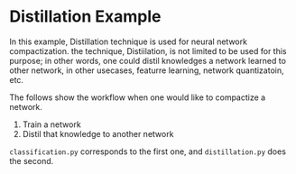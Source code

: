 # Distillation Example

In this example, Distillation technique is used for neural network compactization. the technique, Distiilation, is not limited to be used for this purpose; in other words, one could distil knowledges a network learned to other network, in other usecases, featurre learning, network quantizatoin, etc.

The follows show the workflow when one would like to compactize a network.

1. Train a network 
2. Distil that knowledge to another network

`classification.py` corresponds to the first one, and `distillation.py` does the second.






